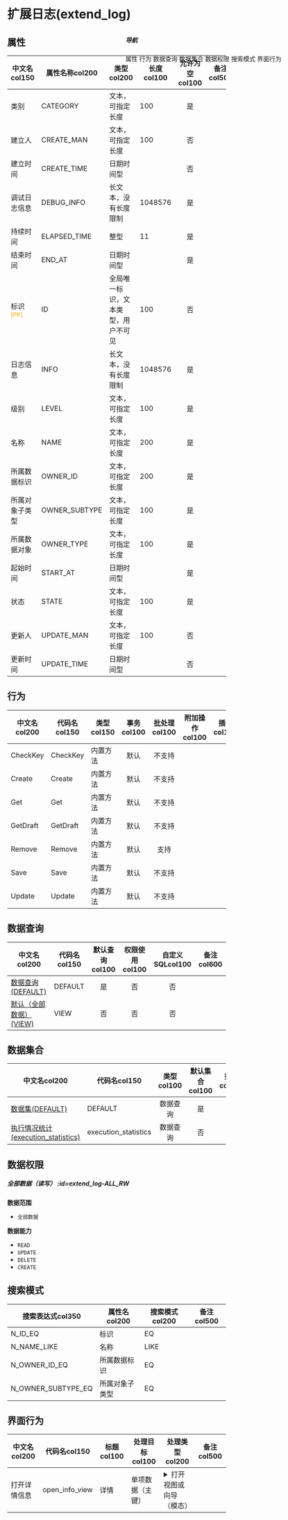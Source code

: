 # 扩展日志(extend_log)  <!-- {docsify-ignore-all} -->


## 属性
|    中文名col150 | 属性名称col200           | 类型col200     | 长度col100    |允许为空col100    |  备注col500  |
| --------   |------------| -----  | -----  | :----: | -------- |
|类别|CATEGORY|文本，可指定长度|100|是||
|建立人|CREATE_MAN|文本，可指定长度|100|否||
|建立时间|CREATE_TIME|日期时间型||否||
|调试日志信息|DEBUG_INFO|长文本，没有长度限制|1048576|是||
|持续时间|ELAPSED_TIME|整型|11|是||
|结束时间|END_AT|日期时间型||是||
|标识<sup class="footnote-symbol"><font color=orange>[PK]</font></sup>|ID|全局唯一标识，文本类型，用户不可见|100|否||
|日志信息|INFO|长文本，没有长度限制|1048576|是||
|级别|LEVEL|文本，可指定长度|100|是||
|名称|NAME|文本，可指定长度|200|是||
|所属数据标识|OWNER_ID|文本，可指定长度|200|是||
|所属对象子类型|OWNER_SUBTYPE|文本，可指定长度|100|是||
|所属数据对象|OWNER_TYPE|文本，可指定长度|100|是||
|起始时间|START_AT|日期时间型||是||
|状态|STATE|文本，可指定长度|100|是||
|更新人|UPDATE_MAN|文本，可指定长度|100|否||
|更新时间|UPDATE_TIME|日期时间型||否||


## 行为
| 中文名col200    | 代码名col150    | 类型col150    | 事务col100   | 批处理col100   | 附加操作col100  | 插件col150    |  备注col300  |
| -------- |---------- |----------- |:----:|:----:|---------| ----- | ----- |
|CheckKey|CheckKey|内置方法|默认|不支持||||
|Create|Create|内置方法|默认|不支持||||
|Get|Get|内置方法|默认|不支持||||
|GetDraft|GetDraft|内置方法|默认|不支持||||
|Remove|Remove|内置方法|默认|支持||||
|Save|Save|内置方法|默认|不支持||||
|Update|Update|内置方法|默认|不支持||||

## 数据查询
| 中文名col200    | 代码名col150    | 默认查询col100 | 权限使用col100 | 自定义SQLcol100 |  备注col600|
| --------  | --------   | :----:  |:----:  | :----:  |----- |
|[数据查询(DEFAULT)](module/Base/extend_log/query/Default)|DEFAULT|是|否 |否 ||
|[默认（全部数据）(VIEW)](module/Base/extend_log/query/View)|VIEW|否|否 |否 ||

## 数据集合
| 中文名col200  | 代码名col150  | 类型col100 | 默认集合col100 |   插件col200|   备注col500|
| --------  | --------   | :----:   | :----:   | ----- |----- |
|[数据集(DEFAULT)](module/Base/extend_log/dataset/Default)|DEFAULT|数据查询|是|||
|[执行情况统计(execution_statistics)](module/Base/extend_log/dataset/execution_statistics)|execution_statistics|数据查询|否|||

## 数据权限

##### 全部数据（读写） :id=extend_log-ALL_RW

<p class="panel-title"><b>数据范围</b></p>

* `全部数据`

<p class="panel-title"><b>数据能力</b></p>

* `READ`
* `UPDATE`
* `DELETE`
* `CREATE`




## 搜索模式
|   搜索表达式col350   |    属性名col200    |    搜索模式col200        |备注col500  |
| -------- |------------|------------|------|
|N_ID_EQ|标识|EQ||
|N_NAME_LIKE|名称|LIKE||
|N_OWNER_ID_EQ|所属数据标识|EQ||
|N_OWNER_SUBTYPE_EQ|所属对象子类型|EQ||

## 界面行为
|  中文名col200 |  代码名col150 |  标题col100   |     处理目标col100   |    处理类型col200        |  备注col500       |
| --------| --------| -------- |------------|------------|------------|
| 打开详情信息 | open_info_view | 详情 |单项数据（主键）|<details><summary>打开视图或向导（模态）</summary>[日志信息](app/view/extend_log_info_view)</details>||

<div style="display: block; overflow: hidden; position: fixed; top: 140px; right: 100px;">

##### 导航
<el-anchor >
<el-anchor-link :href="`#/module/Base/extend_log?id=属性`">
  属性
</el-anchor-link>
<el-anchor-link :href="`#/module/Base/extend_log?id=行为`">
  行为
</el-anchor-link>
<el-anchor-link :href="`#/module/Base/extend_log?id=数据查询`">
  数据查询
</el-anchor-link>
<el-anchor-link :href="`#/module/Base/extend_log?id=数据集合`">
  数据集合
</el-anchor-link>
<el-anchor-link :href="`#/module/Base/extend_log?id=数据权限`">
  数据权限
</el-anchor-link>
<el-anchor-link :href="`#/module/Base/extend_log?id=搜索模式`">
  搜索模式
</el-anchor-link>
<el-anchor-link :href="`#/module/Base/extend_log?id=界面行为`">
  界面行为
</el-anchor-link>
</el-anchor>
</div>

<script>
 const { createApp } = Vue
  createApp({
    data() {
      return {



      }
    },
    methods: {
    }
  }).use(ElementPlus).mount('#app')
</script>